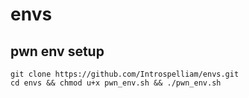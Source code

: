 # envs

## pwn env setup

```
git clone https://github.com/Introspelliam/envs.git
cd envs && chmod u+x pwn_env.sh && ./pwn_env.sh
```
